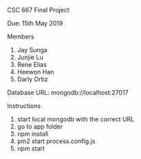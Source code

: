 CSC 667 Final Project

Due: 15th May 2019

Members
1. Jay Sunga
2. Junjie Lu
3. Rene Elias
4. Heewon Han
5. Darly Ortiz

Database URL: mongodb://localhost:27017

Instructions
1) start local mongodb with the correct URL
2) go to app folder
3) npm install
4) pm2 start process.config.js
5) npm start
